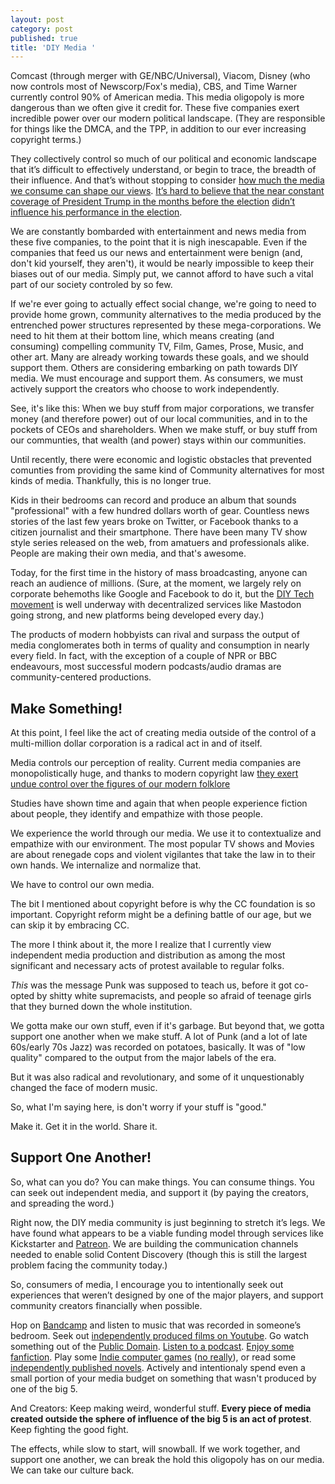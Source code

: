 ```yaml
---
layout: post
category: post
published: true
title: 'DIY Media '
---
```

Comcast (through merger with GE/NBC/Universal), Viacom, Disney (who now controls most of Newscorp/Fox's media), CBS, and Time Warner currently control 90% of American media. This media oligopoly is more dangerous than we often give it credit for. These five companies exert incredible power over our modern political landscape. (They are responsible for things like the DMCA, and the TPP, in addition to our ever increasing copyright terms.)

They collectively control so much of our political and economic landscape that it’s difficult to effectively understand, or begin to trace, the breadth of their influence. And that’s without stopping to consider [how much the media we consume can shape our views](https://www.bostonglobe.com/ideas/2012/04/28/why-fiction-good-for-you-how-fiction-changes-your-world/nubDy1P3viDj2PuwGwb3KO/story.html). [It’s hard to believe that the near constant coverage of President Trump in the months before the election](https://www.nytimes.com/2016/03/16/upshot/measuring-donald-trumps-mammoth-advantage-in-free-media.html) [didn’t influence his performance in the election](https://www.theatlantic.com/technology/archive/2016/09/trumps-media-saturation-quantified/498389/).

We are constantly bombarded with entertainment and news media from these five companies, to the point that it is nigh inescapable. Even if the companies that feed us our news and entertainment were benign (and, don't kid yourself, they aren't), it would be nearly impossible to keep their biases out of our media. Simply put, we cannot afford to have such a vital part of our society controled by so few.

If we're ever going to actually effect social change, we're going to need to provide home grown, community alternatives to the media produced by the entrenched power structures represented by these mega-corporations. We need to hit them at their bottom line, which means creating (and consuming) compelling community TV, Film, Games, Prose, Music, and other art. Many are already working towards these goals, and we should support them. Others are considering embarking on path towards DIY media. We must encourage and support them. As consumers, we must actively support the creators who choose to work independently.

See, it's like this: When we buy stuff from major corporations, we transfer money (and therefore power) out of our local communities, and in to the pockets of CEOs and shareholders. When we make stuff, or buy stuff from our communties, that wealth (and power) stays within our communities.

Until recently, there were economic and logistic obstacles that prevented comunties from providing the same kind of Community alternatives for most kinds of media. Thankfully, this is no longer true.

Kids in their bedrooms can record and produce an album that sounds "professional" with a few hundred dollars worth of gear. Countless news stories of the last few years broke on Twitter, or Facebook thanks to a citizen journalist and their smartphone. There have been many TV show style series released on the web, from amatuers and professionals alike. People are making their own media, and that's awesome.

Today, for the first time in the history of mass broadcasting, anyone can reach an audience of millions. (Sure, at the moment, we largely rely on corporate behemoths like Google and Facebook to do it, but the [DIY Tech movement](https://medium.com/@jkriss/anti-capitalist-human-scale-software-and-why-it-matters-5936a372b9d) is well underway with decentralized services like Mastodon going strong, and new platforms being developed every day.) 

The products of modern hobbyists can rival and surpass the output of media conglomerates both in terms of quality and consumption in nearly every field. In fact, with the exception of a couple of NPR or BBC endeavours, most successful modern podcasts/audio dramas are community-centered productions.

## Make Something! 

At this point, I feel like the act of creating media outside of the control of a multi-million dollar corporation is a radical act in and of itself. 

Media controls our perception of reality. Current media companies are monopolistically huge, and thanks to modern copyright law [they exert undue control over the figures of our modern folklore](https://medium.com/@ajroach42/actual-nazi-steve-rogers-42bc10993904)

Studies have shown time and again that when people experience fiction about people, they identify and empathize with those people. 

We experience the world through our media. We use it to contextualize and empathize with our environment. The most popular TV shows and Movies are about renegade cops and violent vigilantes that take the law in to their own hands. We internalize and normalize that. 

We have to control our own media.

The bit I mentioned about copyright before is why the CC foundation is so important. Copyright reform might be a defining battle of our age, but we can skip it by embracing CC.

The more I think about it, the more I realize that I currently view independent media production and distribution as among the most significant and necessary acts of protest available to regular folks. 

*This* was the message Punk was supposed to teach us, before it got co-opted by shitty white supremacists, and people so afraid of teenage girls that they burned down the whole institution. 

We gotta make our own stuff, even if it's garbage. But beyond that, we gotta support one another when we make stuff. A lot of Punk (and a lot of late 60s/early 70s Jazz) was recorded on potatoes, basically. It was of "low quality" compared to the output from the major labels of the era. 

But it was also radical and revolutionary, and some of it unquestionably changed the face of modern music. 

So, what I'm saying here, is don't worry if your stuff is "good."

Make it. Get it in the world. Share it.

## Support One Another! 

So, what can you do? You can make things. You can consume things. You can seek out independent media, and support it (by paying the creators, and spreading the word.)

Right now, the DIY media community is just beginning to stretch it’s legs. We have found what appears to be a viable funding model through services like Kickstarter and [Patreon](patreon.com/ajroach42). We are building the communication channels needed to enable solid Content Discovery (though this is still the largest problem facing the community today.)

So, consumers of media, I encourage you to intentionally seek out experiences that weren’t designed by one of the major players, and support community creators financially when possible.

Hop on [Bandcamp](https://elipopmusic.bandcamp.com/) and listen to music that was recorded in someone’s bedroom.  Seek out [independently produced films on Youtube](http://ajroach42.github.io/youtube-scifi/). Go watch something out of the [Public Domain](http://ajroach42.github.io/silent-cinema-the-general/). [Listen to a podcast](https://decoderringtheatre.com/). [Enjoy some fanfiction](http://ajroach42.github.io/the-outer-edge-of-fanfic/). Play some [Indie computer games](http://ajroach42.github.io/10-essential-interactive-fiction-games-for-beginners/) ([no really](https://itch.io/games/tag-pico-8)), or read some [independently published novels](http://www.hughhowey.com/books/). Actively and intentionaly spend even a small portion of your media budget on something that wasn't produced by one of the big 5.

And Creators: Keep making weird, wonderful stuff. **Every piece of media created outside the sphere of influence of the big 5 is an act of protest**. Keep fighting the good fight.

The effects, while slow to start, will snowball. If we work together, and support one another, we can break the hold this oligopoly has on our media. We can take our culture back.
